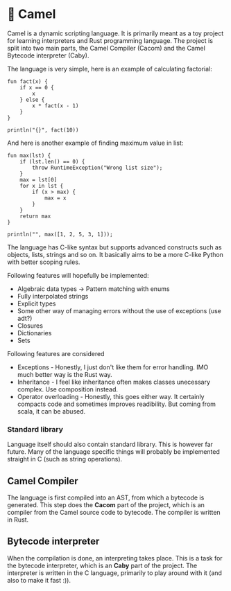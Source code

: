 # :camel: Camel

Camel is a dynamic scripting language. It is primarily meant as a toy project for learning interpreters and Rust programming language. The project is split into two main parts, the Camel Compiler (Cacom) and the Camel Bytecode interpreter (Caby).

The language is very simple, here is an example of calculating factorial:

```
fun fact(x) {
    if x == 0 {
        x
    } else {
        x * fact(x - 1)
    }
}

println("{}", fact(10))
```

And here is another example of finding maximum value in list:

```
fun max(lst) {
    if (lst.len() == 0) {
        throw RuntimeException("Wrong list size");
    }
    max = lst[0]
    for x in lst {
        if (x > max) {
            max = x
        }
    }
    return max
}

println("", max([1, 2, 5, 3, 1]));
```

The language has C-like syntax but supports advanced constructs such as objects, lists, strings and so on. It basically aims to be a more C-like Python with better scoping rules.

Following features will hopefully be implemented:
- Algebraic data types -> Pattern matching with enums
- Fully interpolated strings
- Explicit types
- Some other way of managing errors without the use of exceptions (use adt?)
- Closures
- Dictionaries
- Sets

Following features are considered
- Exceptions - Honestly, I just don't like them for error handling. IMO much better way is the Rust way.
- Inheritance - I feel like inheritance often makes classes unecessary complex. Use composition instead.
- Operator overloading - Honestly, this goes either way. It certainly compacts code and sometimes improves
                         readibility. But coming from scala, it can be abused.

### Standard library

Language itself should also contain standard library. This is however far future.
Many of the language specific things will probably be implemented straight in C
(such as string operations).

## Camel Compiler

The language is first compiled into an AST, from which a bytecode is generated. This step does the **Cacom** part of the project, which is an compiler from the Camel source code to bytecode. The compiler is written in Rust.

## Bytecode interpreter

When the compilation is done, an interpreting takes place. This is a task for the bytecode interpreter, which is an **Caby** part of the project. The interpreter is written in the C language, primarily to play around with it (and also to make it fast :)).
